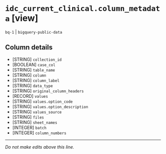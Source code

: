 # `idc_current_clinical.column_metadata` [view]
`bq-1` | `bigquery-public-data`

## Column details
* [STRING]    `collection_id`
* [BOOLEAN]   `case_col`
* [STRING]    `table_name`
* [STRING]    `column`
* [STRING]    `column_label`
* [STRING]    `data_type`
* [STRING]    `original_column_headers`
* [RECORD]    `values`
* [STRING]    `values.option_code`
* [STRING]    `values.option_description`
* [STRING]    `values_source`
* [STRING]    `files`
* [STRING]    `sheet_names`
* [INTEGER]   `batch`
* [INTEGER]   `column_numbers`

-------------------------------------------------------------------------------
*Do not make edits above this line.*
